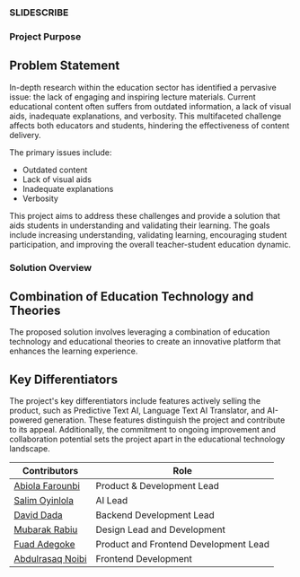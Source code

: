 ### SLIDESCRIBE

### Project Purpose

## Problem Statement 

In-depth research within the education sector has identified a pervasive issue: the lack of engaging and inspiring lecture materials. Current educational content often suffers from outdated information, a lack of visual aids, inadequate explanations, and verbosity. This multifaceted challenge affects both educators and students, hindering the effectiveness of content delivery.

The primary issues include:

* Outdated content
* Lack of visual aids
* Inadequate explanations
* Verbosity

This project aims to address these challenges and provide a solution that aids students in understanding and validating their learning. The goals include increasing understanding, validating learning, encouraging student participation, and improving the overall teacher-student education dynamic.


### Solution Overview

## Combination of Education Technology and Theories
The proposed solution involves leveraging a combination of education technology and educational theories to create an innovative platform that enhances the learning experience.


## Key Differentiators
The project's key differentiators include features actively selling the product, such as Predictive Text AI, Language Text AI Translator, and AI-powered generation. These features distinguish the project and contribute to its appeal. Additionally, the commitment to ongoing improvement and collaboration potential sets the project apart in the educational technology landscape.


| **Contributors** | **Role** |
| ----------- | ----------- |
| [Abiola Farounbi](https://github.com/Abiola-Farounbi) | Product & Development Lead|
| [Salim Oyinlola](https://github.com/salimcodes) | AI Lead |
| [David Dada ](https://github.com/AkinosiEniola) | Backend Development Lead |
| [Mubarak Rabiu](https://github.com/mubzie) | Design Lead and Development |
| [Fuad Adegoke](https://github.com/ALIPHATICHYD) | Product and Frontend Development Lead |
| [Abdulrasaq Noibi](https://github.com/Olixc) | Frontend Development |